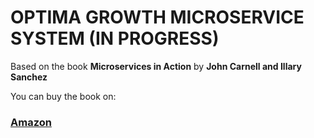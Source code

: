 OPTIMA GROWTH MICROSERVICE SYSTEM (IN PROGRESS)
===============
Based on the book **Microservices in Action** by **John Carnell and Illary Sanchez**

You can buy the book on:
### [Amazon](https://a.co/d/eSzO7DP)
